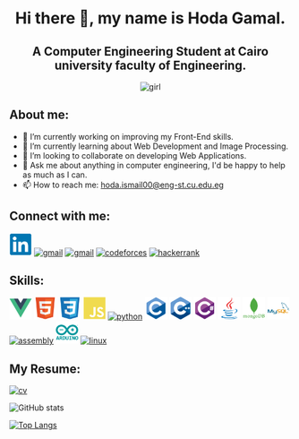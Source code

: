 <h1 align=center> Hi there 👋, my name is Hoda Gamal.</h1>

<h2 align=center> A Computer Engineering Student at Cairo university faculty of Engineering. </h2>

<p align="center">
<img src='https://img.freepik.com/free-vector/flat-design-young-girl-programmer-working_23-2148267156.jpg?w=2000' alt='girl' width='500' height='500'>
</p>

## About me:

- 🔭 I’m currently working on improving my Front-End skills.
- 🌱 I’m currently learning about Web Development and Image Processing.
- 👯 I’m looking to collaborate on developing Web Applications.
- 💬 Ask me about anything in computer engineering, I'd be happy to help as much as I can.
- 📫 How to reach me: hoda.ismail00@eng-st.cu.edu.eg

## Connect with me:

[<img src='https://raw.githubusercontent.com/devicons/devicon/1119b9f84c0290e0f0b38982099a2bd027a48bf1/icons/linkedin/linkedin-original.svg' alt='linkedin' height='40'>](https://www.linkedin.com/in/hoda-gamal-a0170a242/)
[<img src='https://user-images.githubusercontent.com/77369927/177392204-55d2e5b9-9306-45aa-a433-a9bd1e74dcec.png' alt='gmail' height='40'>](mailto:hodagamal805@gmail.com)
[<img src='https://user-images.githubusercontent.com/77369927/177392204-55d2e5b9-9306-45aa-a433-a9bd1e74dcec.png' alt='gmail' height='40'>](mailto:hoda.ismail00@eng-st.cu.edu.eg)
[<img src='https://user-images.githubusercontent.com/77369927/177392513-fccf91ba-8a85-425e-bf2a-3237b5eb399d.png' alt='codeforces' height='40'>](https://codeforces.com/profile/hoda.ismail00)
[<img src='https://user-images.githubusercontent.com/77369927/177393220-070d6fba-1ac7-4481-9441-a06670f097bc.png' alt='hackerrank' height='40'>](https://www.hackerrank.com/hoda_ismail00?hr_r=1)

## Skills:

[<img src='https://raw.githubusercontent.com/devicons/devicon/1119b9f84c0290e0f0b38982099a2bd027a48bf1/icons/vuejs/vuejs-original.svg' alt='js' width='40' height='40'>](https://vuejs.org/)
[<img src='https://raw.githubusercontent.com/devicons/devicon/1119b9f84c0290e0f0b38982099a2bd027a48bf1/icons/html5/html5-original.svg' alt='html' width='40' height='40'>](https://www.w3schools.com/html/default.asp)
[<img src='https://raw.githubusercontent.com/devicons/devicon/1119b9f84c0290e0f0b38982099a2bd027a48bf1/icons/css3/css3-original.svg' alt='css' width='40' height='40'>](https://www.w3schools.com/css/)
[<img src='https://raw.githubusercontent.com/devicons/devicon/1119b9f84c0290e0f0b38982099a2bd027a48bf1/icons/javascript/javascript-plain.svg' alt='js' width='40' height='40'>](https://www.w3schools.com/js/default.asp)
[<img src='https://user-images.githubusercontent.com/77369927/215290828-6e054998-df0f-40f4-a828-4185e01bb392.png' alt='python' width='40' height='40'>](https://www.python.org/)
[<img src='https://raw.githubusercontent.com/devicons/devicon/1119b9f84c0290e0f0b38982099a2bd027a48bf1/icons/c/c-original.svg' alt='c' width='40' height='40'>](https://www.w3schools.com/c/)
[<img src='https://raw.githubusercontent.com/devicons/devicon/1119b9f84c0290e0f0b38982099a2bd027a48bf1/icons/cplusplus/cplusplus-original.svg' alt='cpp' width='40' height='40'>](https://www.w3schools.com/cpp/)
[<img src='https://raw.githubusercontent.com/devicons/devicon/1119b9f84c0290e0f0b38982099a2bd027a48bf1/icons/csharp/csharp-original.svg' alt='csharp' width='40' height='40'>](https://www.w3schools.com/cs/index.php)
[<img src='https://raw.githubusercontent.com/devicons/devicon/1119b9f84c0290e0f0b38982099a2bd027a48bf1/icons/java/java-original.svg' alt='java' width='40' height='40'>](https://www.java.com/en/)
[<img src='https://raw.githubusercontent.com/devicons/devicon/1119b9f84c0290e0f0b38982099a2bd027a48bf1/icons/mongodb/mongodb-plain-wordmark.svg' alt='mongodb' width='40' height='40'>](https://www.mongodb.com/)
[<img src='https://raw.githubusercontent.com/devicons/devicon/1119b9f84c0290e0f0b38982099a2bd027a48bf1/icons/mysql/mysql-original-wordmark.svg' alt='sql' width='40' height='40'>](https://www.w3schools.com/sql/)
[<img src='https://user-images.githubusercontent.com/77369927/177411176-275c7dbb-2bbf-4ffd-8427-8f57480bbeac.png' alt='assembly' width='40' height='40'>](https://www.cs.virginia.edu/~evans/cs216/guides/x86.html)
[<img src='https://raw.githubusercontent.com/devicons/devicon/1119b9f84c0290e0f0b38982099a2bd027a48bf1/icons/arduino/arduino-original-wordmark.svg' alt='arduino' height='40'>](https://www.arduino.cc/)
[<img src='https://user-images.githubusercontent.com/77369927/177411179-e03cf177-6008-4670-b088-432b27c94a55.png' alt='linux' width='40' height='40'>](https://www.linux.org/)

## My Resume:

[<img src='https://user-images.githubusercontent.com/77369927/177454841-70dfedf7-d7da-4e39-af52-80c4b73ee62f.png' alt='cv' height='40'>](https://drive.google.com/file/d/1EC2OtcYlZ05rlhDGnxmXPoVTmiXFUTZR/view?usp=sharing)

![GitHub stats](https://github-readme-stats.vercel.app/api?username=Hoda233&count_private=true&theme=radical)

[![Top Langs](https://github-readme-stats.vercel.app/api/top-langs/?username=Hoda233&layout=compact&theme=radical)](https://github.com/anuraghazra/github-readme-stats)

<!--


**Hoda233/Hoda233** is a ✨ _special_ ✨ repository because its `README.md` (this file) appears on your GitHub profile.

Here are some ideas to get you started:

- 🔭 I’m currently working on ...
- 🌱 I’m currently learning ...
- 👯 I’m looking to collaborate on ...
- 🤔 I’m looking for help with ...
- 💬 Ask me about ...
- 📫 How to reach me: ...
- 😄 Pronouns: ...
- ⚡ Fun fact: ...
-->
